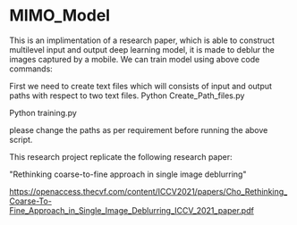 # MIMO_Model

This is an implimentation of a research paper, which is able to construct multilevel input and output deep learning model, it is made to deblur the images captured by a mobile. We can train model using above code commands:

First we need to create text files which will consists of input and output paths with respect to two text files.
Python Create_Path_files.py 

Python training.py

please change the paths as per requirement before running the above script.

This research project replicate the following research paper:

"Rethinking coarse-to-fine approach in single image deblurring"

https://openaccess.thecvf.com/content/ICCV2021/papers/Cho_Rethinking_Coarse-To-Fine_Approach_in_Single_Image_Deblurring_ICCV_2021_paper.pdf
